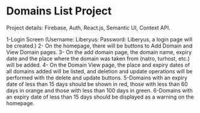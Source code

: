 # Domains List Project

Project details:
Firebase, Auth, React.js, Semantic UI, Context API.

1-Login Screen (Username: Liberyus: Password: Liberyus, a login page will be created.)
2- On the homepage, there will be buttons to Add Domain and View Domain pages.
3- On the add domain page, the domain name, expiry date and the place where the domain was taken from (natro, turhost, etc.) will be added.
4- On the Domain View page, the place and expiry dates of all domains added will be listed, and deletion and update operations will be performed with the delete and update buttons.
5-Domains with an expiry date of less than 15 days should be shown in red, those with less than 60 days in orange and those with less than 100 days in green.
6-Domains with an expiry date of less than 15 days should be displayed as a warning on the homepage. 
